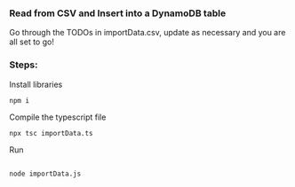 ### Read from CSV and Insert into a DynamoDB table

Go through the TODOs in importData.csv, update as necessary and you are all set to go!

### Steps:

Install libraries
```shell
npm i

```

Compile the typescript file
```shell
npx tsc importData.ts

```

Run
```shell

node importData.js

```